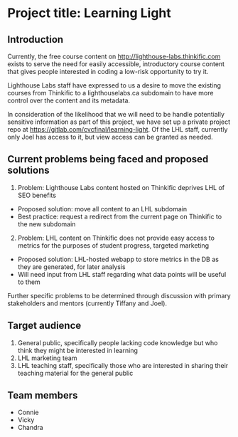 # Project title: Learning Light

## Introduction

Currently, the free course content on http://lighthouse-labs.thinkific.com exists to serve the need for easily accessible, introductory course content that gives people interested in coding a low-risk opportunity to try it.

Lighthouse Labs staff have expressed to us a desire to move the existing courses from Thinkific to a lighthouselabs.ca subdomain to have more control over the content and its metadata.

In consideration of the likelihood that we will need to be handle potentially sensitive information as part of this project, we have set up a private project repo at https://gitlab.com/cvcfinal/learning-light. Of the LHL staff, currently only Joel has access to it, but view access can be granted as needed.

## Current problems being faced and proposed solutions

1. Problem: Lighthouse Labs content hosted on Thinkific deprives LHL of SEO benefits
  - Proposed solution: move all content to an LHL subdomain
  - Best practice: request a redirect from the current page on Thinkific to the new subdomain

2. Problem: LHL content on Thinkific does not provide easy access to metrics for the purposes of student progress, targeted marketing
  - Proposed solution: LHL-hosted webapp to store metrics in the DB as they are generated, for later analysis
  - Will need input from LHL staff regarding what data points will be useful to them

Further specific problems to be determined through discussion with primary stakeholders and mentors (currently Tiffany and Joel).

## Target audience

1. General public, specifically people lacking code knowledge but who think they might be interested in learning
2. LHL marketing team
3. LHL teaching staff, specifically those who are interested in sharing their teaching material for the general public

## Team members
- Connie
- Vicky
- Chandra
